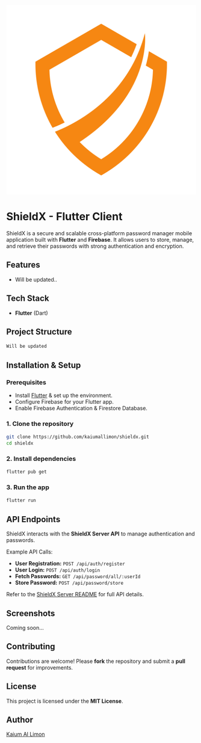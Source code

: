 ![Logo](assets/images/2.png)


# ShieldX - Flutter Client

ShieldX is a secure and scalable cross-platform password manager mobile application built with **Flutter** and **Firebase**. It allows users to store, manage, and retrieve their passwords with strong authentication and encryption.

## Features

- Will be updated..

## Tech Stack

- **Flutter** (Dart)


## Project Structure

```bash
Will be updated
```

## Installation & Setup

### Prerequisites

- Install [Flutter](https://flutter.dev/) & set up the environment.
- Configure Firebase for your Flutter app.
- Enable Firebase Authentication & Firestore Database.

### 1. Clone the repository

```bash
git clone https://github.com/kaiumallimon/shieldx.git
cd shieldx
```

### 2. Install dependencies

```bash
flutter pub get
```
### 3. Run the app

```bash
flutter run
```

## API Endpoints

ShieldX interacts with the **ShieldX Server API** to manage authentication and passwords.

Example API Calls:

- **User Registration:** `POST /api/auth/register`
- **User Login:** `POST /api/auth/login`
- **Fetch Passwords:** `GET /api/password/all/:userId`
- **Store Password:** `POST /api/password/store`

Refer to the [ShieldX Server README](https://github.com/kaiumallimon/shieldx-server/blob/main/README.md) for full API details.

## Screenshots

Coming soon...

## Contributing

Contributions are welcome! Please **fork** the repository and submit a **pull request** for improvements.

## License

This project is licensed under the **MIT License**.

## Author

[Kaium Al Limon](https://www.facebook.com/lemon.exee)



